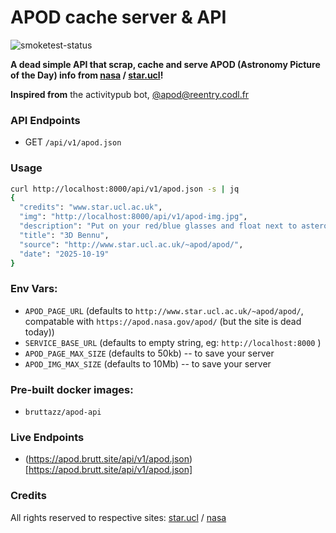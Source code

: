 # APOD cache server & API
![smoketest-status](https://github.com/bruttazz/apod-api/actions/workflows/smoketest.yml/badge.svg)


**A dead simple API that scrap, cache and serve APOD (Astronomy Picture of the Day) info from  [nasa](https://apod.nasa.gov/apod/) / [star.ucl](http://www.star.ucl.ac.uk/~apod/apod/)!**

**Inspired from** the activitypub bot, [@apod@reentry.codl.fr](https://reentry.codl.fr/@apod)

### API Endpoints

- GET `/api/v1/apod.json`

### Usage
```sh
curl http://localhost:8000/api/v1/apod.json -s | jq
{
  "credits": "www.star.ucl.ac.uk",
  "img": "http://localhost:8000/api/v1/apod-img.jpg",
  "description": "Put on your red/blue glasses and float next to asteroid 101955 Bennu. Shaped like a spinning toy top with boulders littering its rough surface, the tiny Solar System world is about one Empire State Building (less than 500 metres) across. Frames used to construct this 3D anaglyph were taken by PolyCam on the OSIRIS_REx spacecraft on December 3, 2018 from a distance of about 80 kilometres. With a sample from the asteroid's rocky surface on board, OSIRIS_REx departed Bennu's vicinity in May of 2021. The robotic spacecraft successfully returned the sample to its home world in September of 2023.",
  "title": "3D Bennu",
  "source": "http://www.star.ucl.ac.uk/~apod/apod/",
  "date": "2025-10-19"
}
```

### Env Vars:
- `APOD_PAGE_URL` (defaults to `http://www.star.ucl.ac.uk/~apod/apod/`, compatable with `https://apod.nasa.gov/apod/` (but the site is dead today))
- `SERVICE_BASE_URL` (defaults to empty string, eg: `http://localhost:8000` )
- `APOD_PAGE_MAX_SIZE` (defaults to 50kb) -- to save your server
- `APOD_IMG_MAX_SIZE` (defaults to 10Mb) -- to save your server

### Pre-built docker images:
- `bruttazz/apod-api`

### Live Endpoints
- (https://apod.brutt.site/api/v1/apod.json)[https://apod.brutt.site/api/v1/apod.json]

### Credits
All rights reserved to respective sites: [star.ucl](http://www.star.ucl.ac.uk/~apod/apod/) / [nasa](https://apod.nasa.gov/apod/)
